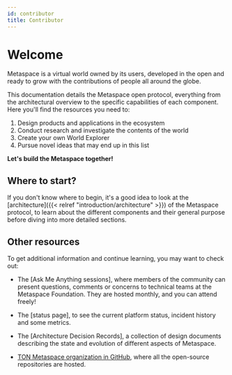 ```yaml
---
id: contributor
title: Contributor
---
```


# Welcome

Metaspace is a virtual world owned by its users, developed in the open and ready to grow with the contributions of people all around the globe.

This documentation details the Metaspace open protocol, everything from the architectural overview to the specific capabilities of each component. Here you'll find the resources you need to:

1. Design products and applications in the ecosystem
2. Conduct research and investigate the contents of the world
3. Create your own World Explorer
4. Pursue novel ideas that may end up in this list

**Let's build the Metaspace together!**

## Where to start?

If you don't know where to begin, it's a good idea to look at the [architecture]({{< relref "introduction/architecture" >}}) of the Metaspace protocol, to learn about the different components and their general purpose before diving into more detailed sections.

## Other resources

To get additional information and continue learning, you may want to check out:

- The [Ask Me Anything sessions], where members of the community can present questions, comments or concerns to technical teams at the Metaspace Foundation. They are hosted monthly, and you can attend freely!

- The [status page], to see the current platform status, incident history and some metrics.

- The [Architecture Decision Records], a collection of design documents describing the state and evolution of different aspects of Metaspace.

- [TON Metaspace organization in GitHub](https://github.com/tonmetaspace), where all the open-source repositories are hosted.
